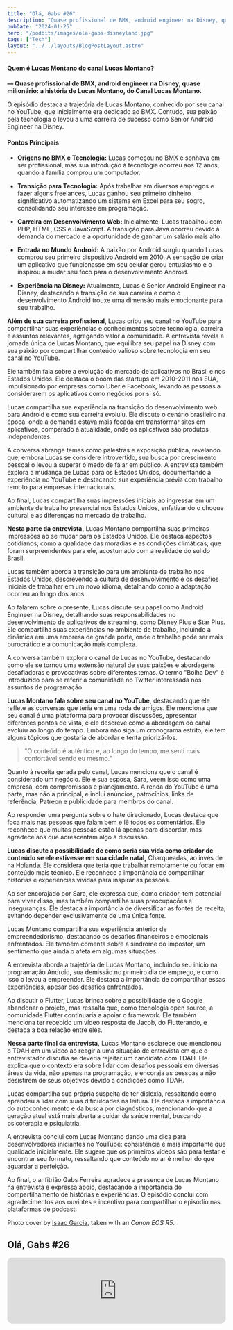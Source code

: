 ```yaml
---
title: "Olá, Gabs #26"
description: "Quase profissional de BMX, android engineer na Disney, quase milionário: a história de Lucas Montano, do Canal Lucas Montano."
pubDate: "2024-01-25"
hero: "/podbits/images/ola-gabs-disneyland.jpg"
tags: ["Tech"]
layout: "../../layouts/BlogPostLayout.astro"
---
```


#### Quem é Lucas Montano do canal Lucas Montano?
**— Quase profissional de BMX, android engineer na Disney, quase milionário: a história de Lucas Montano, do Canal Lucas Montano.**

O episódio destaca a trajetória de Lucas Montano, conhecido por seu canal no YouTube, que inicialmente era dedicado ao BMX. Contudo, sua paixão pela tecnologia o levou a uma carreira de sucesso como Senior Android Engineer na Disney.

#### Pontos Principais

- **Origens no BMX e Tecnologia:** Lucas começou no BMX e sonhava em ser profissional, mas sua introdução à tecnologia ocorreu aos 12 anos, quando a família comprou um computador.

- **Transição para Tecnologia:** Após trabalhar em diversos empregos e fazer alguns freelances, Lucas ganhou seu primeiro dinheiro significativo automatizando um sistema em Excel para seu sogro, consolidando seu interesse em programação.

- **Carreira em Desenvolvimento Web:** Inicialmente, Lucas trabalhou com PHP, HTML, CSS e JavaScript. A transição para Java ocorreu devido à demanda do mercado e a oportunidade de ganhar um salário mais alto.

- **Entrada no Mundo Android:** A paixão por Android surgiu quando Lucas comprou seu primeiro dispositivo Android em 2010. A sensação de criar um aplicativo que funcionasse em seu celular gerou entusiasmo e o inspirou a mudar seu foco para o desenvolvimento Android.

- **Experiência na Disney:** Atualmente, Lucas é Senior Android Engineer na Disney, destacando a transição de sua carreira e como o desenvolvimento Android trouxe uma dimensão mais emocionante para seu trabalho.


**Além de sua carreira profissional**, Lucas criou seu canal no YouTube para compartilhar suas experiências e conhecimentos sobre tecnologia, carreira e assuntos relevantes, agregando valor à comunidade.
A entrevista revela a jornada única de Lucas Montano, que equilibra seu papel na Disney com sua paixão por compartilhar conteúdo valioso sobre tecnologia em seu canal no YouTube.


Ele também fala sobre a evolução do mercado de aplicativos no Brasil e nos Estados Unidos. Ele destaca o boom das startups em 2010-2011 nos EUA, impulsionado por empresas como Uber e Facebook, levando as pessoas a considerarem os aplicativos como negócios por si só.

Lucas compartilha sua experiência na transição do desenvolvimento web para Android e como sua carreira evoluiu. Ele discute o cenário brasileiro na época, onde a demanda estava mais focada em transformar sites em aplicativos, comparado à atualidade, onde os aplicativos são produtos independentes.

A conversa abrange temas como palestras e exposição pública, revelando que, embora Lucas se considere introvertido, sua busca por crescimento pessoal o levou a superar o medo de falar em público. A entrevista também explora a mudança de Lucas para os Estados Unidos, documentando a experiência no YouTube e destacando sua experiência prévia com trabalho remoto para empresas internacionais.

Ao final, Lucas compartilha suas impressões iniciais ao ingressar em um ambiente de trabalho presencial nos Estados Unidos, enfatizando o choque cultural e as diferenças no mercado de trabalho.

**Nesta parte da entrevista,** Lucas Montano compartilha suas primeiras impressões ao se mudar para os Estados Unidos. Ele destaca aspectos cotidianos, como a qualidade das moradias e as condições climáticas, que foram surpreendentes para ele, acostumado com a realidade do sul do Brasil.

Lucas também aborda a transição para um ambiente de trabalho nos Estados Unidos, descrevendo a cultura de desenvolvimento e os desafios iniciais de trabalhar em um novo idioma, detalhando como a adaptação ocorreu ao longo dos anos.

Ao falarem sobre o presente, Lucas discute seu papel como Android Engineer na Disney, detalhando suas responsabilidades no desenvolvimento de aplicativos de streaming, como Disney Plus e Star Plus. Ele compartilha suas experiências no ambiente de trabalho, incluindo a dinâmica em uma empresa de grande porte, onde o trabalho pode ser mais burocrático e a comunicação mais complexa.

A conversa também explora o canal de Lucas no YouTube, destacando como ele se tornou uma extensão natural de suas paixões e abordagens desafiadoras e provocativas sobre diferentes temas. O termo "Bolha Dev" é introduzido para se referir à comunidade no Twitter interessada nos assuntos de programação.


**Lucas Montano fala sobre seu canal no YouTube,** destacando que ele reflete as conversas que teria em uma roda de amigos. Ele menciona que seu canal é uma plataforma para provocar discussões, apresentar diferentes pontos de vista, e ele descreve como a abordagem do canal evoluiu ao longo do tempo. Embora não siga um cronograma estrito, ele tem alguns tópicos que gostaria de abordar e tenta priorizá-los.

>"O conteúdo é autêntico e, ao longo do tempo, me senti mais confortável sendo eu mesmo."

Quanto à receita gerada pelo canal, Lucas menciona que o canal é considerado um negócio. Ele e sua esposa, Sara, veem isso como uma empresa, com compromissos e planejamento. A renda do YouTube é uma parte, mas não a principal, e inclui anúncios, patrocínios, links de referência, Patreon e publicidade para membros do canal.

Ao responder uma pergunta sobre o hate direcionado, Lucas destaca que foca mais nas pessoas que falam bem e lê todos os comentários. Ele reconhece que muitas pessoas estão lá apenas para discordar, mas agradece aos que acrescentam algo à discussão.

**Lucas discute a possibilidade de como seria sua vida como criador de conteúdo se ele estivesse em sua cidade natal,** Charqueadas, ao invés de na Holanda. Ele considera que teria que trabalhar remotamente ou focar em conteúdo mais técnico. Ele reconhece a importância de compartilhar histórias e experiências vividas para inspirar as pessoas.

Ao ser encorajado por Sara, ele expressa que, como criador, tem potencial para viver disso, mas também compartilha suas preocupações e inseguranças. Ele destaca a importância de diversificar as fontes de receita, evitando depender exclusivamente de uma única fonte.

Lucas Montano compartilha sua experiência anterior de empreendedorismo, destacando os desafios financeiros e emocionais enfrentados. Ele também comenta sobre a síndrome do impostor, um sentimento que ainda o afeta em algumas situações.

A entrevista aborda a trajetória de Lucas Montano, incluindo seu início na programação Android, sua demissão no primeiro dia de emprego, e como isso o levou a empreender. Ele destaca a importância de compartilhar essas experiências, apesar dos desafios enfrentados.

Ao discutir o Flutter, Lucas brinca sobre a possibilidade de o Google abandonar o projeto, mas ressalta que, como tecnologia open source, a comunidade Flutter continuaria a apoiar o framework. Ele também menciona ter recebido um vídeo resposta de Jacob, do Flutterando, e destaca a boa relação entre eles.

**Nessa parte final da entrevista,** Lucas Montano esclarece que mencionou o TDAH em um vídeo ao reagir a uma situação de entrevista em que o entrevistador discutia se deveria rejeitar um candidato com TDAH. Ele explica que o contexto era sobre lidar com desafios pessoais em diversas áreas da vida, não apenas na programação, e encoraja as pessoas a não desistirem de seus objetivos devido a condições como TDAH.

Lucas compartilha sua própria suspeita de ter dislexia, ressaltando como aprendeu a lidar com suas dificuldades na leitura. Ele destaca a importância do autoconhecimento e da busca por diagnósticos, mencionando que a geração atual está mais aberta a cuidar da saúde mental, buscando psicoterapia e psiquiatria.

A entrevista conclui com Lucas Montano dando uma dica para desenvolvedores iniciantes no YouTube: consistência é mais importante que qualidade inicialmente. Ele sugere que os primeiros vídeos são para testar e encontrar seu formato, ressaltando que conteúdo no ar é melhor do que aguardar a perfeição.

Ao final, o anfitrião Gabs Ferreira agradece a presença de Lucas Montano na entrevista e expressa apoio, destacando a importância do compartilhamento de histórias e experiências. O episódio conclui com agradecimentos aos ouvintes e incentivo para compartilhar o episódio nas plataformas de podcast.

Photo cover by [Isaac Garcia](https://www.pexels.com/pt-br/@basiciggy/), taken with an _Canon EOS R5_.

## Olá, Gabs #26

<iframe style="border-radius:12px" src="https://open.spotify.com/embed/episode/11R31e2l02a02G83yodX6l?utm_source=generator&t=0" width="100%" height="152" frameBorder="0" allowfullscreen="" allow="autoplay; clipboard-write; encrypted-media; fullscreen; picture-in-picture" loading="lazy"></iframe>

